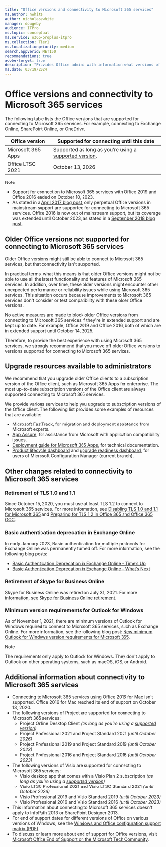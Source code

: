 ```yaml
---
title: "Office versions and connectivity to Microsoft 365 services"
ms.author: nwhite
author: nicholasswhite
manager: dougeby
audience: ITPro
ms.topic: conceptual
ms.service: o365-proplus-itpro
ms.collection: Tier1
ms.localizationpriority: medium
search.appverid: MET150
recommendations: true
adobe-target: true
description: "Provides Office admins with information what versions of Office are supported for connecting to Microsoft 365 services and the implications of using older Office clients."
ms.date: 03/19/2024
---
```


# Office versions and connectivity to Microsoft 365 services

The following table lists the Office versions that are supported for connecting to Microsoft 365 services. For example, connecting to Exchange Online, SharePoint Online, or OneDrive.

|Office version |Supported for connecting until this date  |
|---------|---------|
|Microsoft 365 Apps |Supported as long as you’re using a [supported version](/officeupdates/update-history-microsoft365-apps-by-date#supported-versions). |
|Office LTSC 2021  |October 13, 2026 |

> [!NOTE]
> - Support for connection to Microsoft 365 services with Office 2019 and Office 2016 ended on October 10, 2023. 
> - As stated in a [April 2017 blog post](https://www.microsoft.com/microsoft-365/blog/2017/04/20/office-365-proplus-updates/), only perpetual Office versions in mainstream support are supported for connecting to Microsoft 365 services. Office 2016 is now out of mainstream support, but its coverage was extended until October 2023, as stated in a [September 2018 blog post](https://www.microsoft.com/microsoft-365/blog/2018/09/06/helping-customers-shift-to-a-modern-desktop/).

## Older Office versions not supported for connecting to Microsoft 365 services

Older Office versions might still be able to connect to Microsoft 365 services, but that connectivity isn't supported.

In practical terms, what this means is that older Office versions might not be able to use all the latest functionality and features of Microsoft 365 services. In addition, over time, these older versions might encounter other unexpected performance or reliability issues while using Microsoft 365 services. This situation occurs because improvements to Microsoft 365 services don't consider or test compatibility with these older Office versions.

No active measures are made to block older Office versions from connecting to Microsoft 365 services if they're in extended support and are kept up to date. For example, Office 2019 and Office 2016, both of which are in extended support until October 14, 2025.

Therefore, to provide the best experience with using Microsoft 365 services, we strongly recommend that you move off older Office versions to versions supported for connecting to Microsoft 365 services.

## Upgrade resources available to administrators

We recommend that you upgrade older Office clients to a subscription version of the Office client, such as Microsoft 365 Apps for enterprise. The most up-to-date subscription versions of the Office client are always supported connecting to Microsoft 365 services.

We provide various services to help you upgrade to subscription versions of the Office client. The following list provides some examples of resources that are available:

- [Microsoft FastTrack](https://www.microsoft.com/fasttrack), for migration and deployment assistance from Microsoft experts.
- [App Assure](https://www.microsoft.com/fasttrack/microsoft-365/app-assure), for assistance from Microsoft with application compatibility issues.
- [Deployment guide for Microsoft 365 Apps](../deploy/deployment-guide-microsoft-365-apps.md), for technical documentation.
- [Product lifecycle dashboard](/mem/configmgr/core/clients/manage/asset-intelligence/product-lifecycle-dashboard) and [upgrade readiness dashboard](/mem/configmgr/sum/deploy-use/office-365-dashboard#bkmk_o365_readiness), for users of Microsoft Configuration Manager (current branch).

## Other changes related to connectivity to Microsoft 365 services

### Retirement of TLS 1.0 and 1.1

Since October 15, 2020, you must use at least TLS 1.2 to connect to Microsoft 365 services. For more information, see [Disabling TLS 1.0 and 1.1 for Microsoft 365](/purview/tls-1.0-and-1.1-deprecation-for-office-365) and [Preparing for TLS 1.2 in Office 365 and Office 365 GCC](/purview/prepare-tls-1.2-in-office-365).

### Basic authentication deprecation in Exchange Online

In early January 2023, Basic authentication for multiple protocols for Exchange Online was permanently turned off. For more information, see the following blog posts:

- [Basic Authentication Deprecation in Exchange Online – Time’s Up](https://techcommunity.microsoft.com/t5/exchange-team-blog/basic-authentication-deprecation-in-exchange-online-time-s-up/ba-p/3695312)
- [Basic Authentication Deprecation in Exchange Online – What’s Next](https://techcommunity.microsoft.com/t5/exchange-team-blog/basic-authentication-deprecation-in-exchange-online-what-s-next/ba-p/3678143)

### Retirement of Skype for Business Online

Skype for Business Online was retired on July 31, 2021. For more information, see [Skype for Business Online retirement](/microsoftteams/skype-for-business-online-retirement).

### Minimum version requirements for Outlook for Windows

As of November 1, 2021, there are minimum versions of Outlook for Windows required to connect to Microsoft 365 services, such as Exchange Online. For more information, see the following blog post: [New minimum Outlook for Windows version requirements for Microsoft 365](https://techcommunity.microsoft.com/t5/microsoft-365-blog/new-minimum-outlook-for-windows-version-requirements-for/ba-p/2684142).

> [!NOTE]
> The requirements only apply to Outlook for Windows. They don't apply to Outlook on other operating systems, such as macOS, iOS, or Android.

## Additional information about connectivity to Microsoft 365 services  

- Connecting to Microsoft 365 services using Office 2016 for Mac isn’t supported. Office 2016 for Mac reached its end of support on October 13, 2020.
- The following versions of Project are supported for connecting to Microsoft 365 services:
  - Project Online Desktop Client *(as long as you’re using a [supported version](/officeupdates/update-history-microsoft365-apps-by-date#supported-versions))*
  - Project Professional 2021 and Project Standard 2021 *(until October 2026)*
  - Project Professional 2019 and Project Standard 2019 *(until October 2023)*
  - Project Professional 2016 and Project Standard 2016 *(until October 2023)*
- The following versions of Visio are supported for connecting to Microsoft 365 services:
  - Visio desktop app that comes with a Visio Plan 2 subscription  *(as long as you’re using a [supported version](/officeupdates/update-history-microsoft365-apps-by-date#supported-versions))*
  - Visio LTSC Professional 2021 and Visio LTSC Standard 2021 *(until October 2026)*
  - Visio Professional 2019 and Visio Standard 2019 *(until October 2023)*
  - Visio Professional 2016 and Visio Standard 2016 *(until October 2023)*
- This information about connecting to Microsoft 365 services doesn't apply to InfoPath 2013 or SharePoint Designer 2013.
- For end of support dates for different versions of Office on various versions of Windows, see the [Windows and Office configuration support matrix (PDF)](https://aka.ms/windows-office-support-matrix).
- To discuss or learn more about end of support for Office versions, visit [Microsoft Office End of Support on the Microsoft Tech Community](https://techcommunity.microsoft.com/t5/microsoft-office-end-of-support/ct-p/OfficeEOS).
